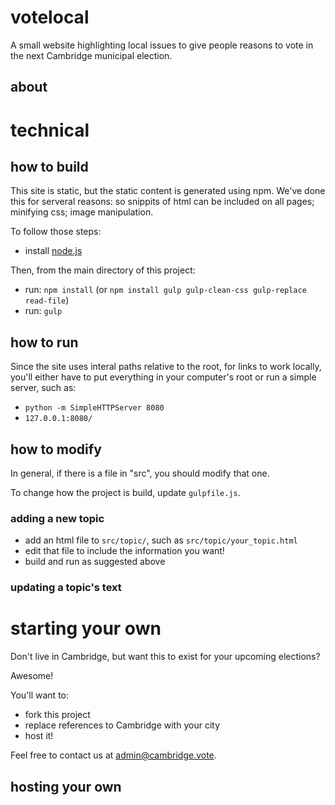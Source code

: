 # votelocal

A small website highlighting local issues to give people reasons to vote in the next Cambridge municipal election.

## about



# technical

## how to build

This site is static, but the static content is generated using npm. We've done this for serveral reasons: so snippits of html can be included on all pages; minifying css; image manipulation.

To follow those steps:

- install [node.js](https://nodejs.org/en/)

Then, from the main directory of this project:

- run: ```npm install``` (or ```npm install gulp gulp-clean-css gulp-replace read-file```)
- run: ```gulp```
 

## how to run

Since the site uses interal paths relative to the root, for links to work locally, you'll either have to put everything in your computer's root or run a simple server, such as:

- ```python -m SimpleHTTPServer 8080```
- ```127.0.0.1:8080/```


## how to modify

In general, if there is a file in "src", you should modify that one.

To change how the project is build, update ```gulpfile.js```.


### adding a new topic

- add an html file to `src/topic/`, such as `src/topic/your_topic.html`
- edit that file to include the information you want!
- build and run as suggested above

### updating a topic's text



# starting your own

Don't live in Cambridge, but want this to exist for your upcoming elections?

Awesome!

You'll want to:

- fork this project
- replace references to Cambridge with your city
- host it!

Feel free to contact us at admin@cambridge.vote. 


## hosting your own
